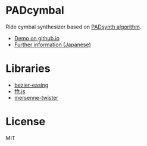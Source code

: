 # PADcymbal
Ride cymbal synthesizer based on [PADsynth algorithm](http://zynaddsubfx.sourceforge.net/doc/PADsynth/PADsynth.htm).

- [Demo on github.io](https://ryukau.github.io/PADcymbal/)
- [Further information (Japanese)](https://github.com/ryukau/padsynth_kde/blob/master/doc/ride.org)

# Libraries
- [bezier-easing](https://github.com/gre/bezier-easing)
- [fft.js](https://github.com/indutny/fft.js)
- [mersenne-twister](https://github.com/boo1ean/mersenne-twister)

# License
MIT
